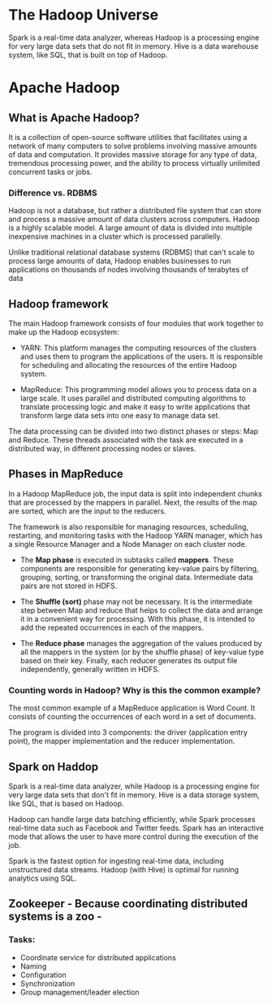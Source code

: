 # The Hadoop Universe
Spark is a real-time data analyzer, whereas Hadoop is a processing engine for very large data sets that do not fit in memory. Hive is a data warehouse system, like SQL, that is built on top of Hadoop.

# Apache Hadoop 

## What is Apache Hadoop?
It is a collection of open-source software utilities that facilitates using a network of many computers to solve problems involving massive amounts of data and computation.
It provides massive storage for any type of data, tremendous processing power, and the ability to process virtually unlimited concurrent tasks or jobs.

### Difference vs. RDBMS 

Hadoop is not a database, but rather a distributed file system that can store and process a massive amount of data clusters across computers.
Hadoop is a highly scalable model. A large amount of data is divided into multiple inexpensive machines in a cluster which is processed parallelly.

Unlike traditional relational database systems (RDBMS) that can't scale to process large amounts of data, Hadoop enables businesses to run applications on thousands of nodes involving thousands of terabytes of data

## Hadoop framework 

The main Hadoop framework consists of four modules that work together to make up the Hadoop ecosystem: 

- YARN: This platform manages the computing resources of the clusters and uses them to program the applications of the users. It is responsible for scheduling and allocating the resources of the entire Hadoop system. 

- MapReduce: This programming model allows you to process data on a large scale. It uses parallel and distributed computing algorithms to translate processing logic and make it easy to write applications that transform large data sets into one easy to manage data set. 

The data processing can be divided into two distinct phases or steps: Map and Reduce. These threads associated with the task are executed in a distributed way, in different processing nodes or slaves.

## Phases in MapReduce

In a Hadoop MapReduce job, the input data is split into independent chunks that are processed by the mappers in parallel. Next, the results of the map are sorted, which are the input to the reducers. 

The framework is also responsible for managing resources, scheduling, restarting, and monitoring tasks with the Hadoop YARN manager, which has a single Resource Manager and a Node Manager on each cluster node.

- The <b>Map phase</b> is executed in subtasks called <b>mappers</b>. These components are responsible for generating key-value pairs by filtering, grouping, sorting, or transforming the original data. Intermediate data pairs are not stored in HDFS.

- The <b>Shuffle (sort)</b> phase may not be necessary. It is the intermediate step between Map and reduce that helps to collect the data and arrange it in a convenient way for processing. With this phase, it is intended to add the repeated occurrences in each of the mappers.

- The <b>Reduce phase</b> manages the aggregation of the values produced by all the mappers in the system (or by the shuffle phase) of key-value type based on their key. Finally, each reducer generates its output file independently, generally written in HDFS.

### Counting words in Hadoop? Why is this the common example?

The most common example of a MapReduce application is Word Count. It consists of counting the occurrences of each word in a set of documents.

The program is divided into 3 components: the driver (application entry point), the mapper implementation and the reducer implementation.


## Spark on Haddop

Spark is a real-time data analyzer, while Hadoop is a processing engine for very large data sets that don't fit in memory. Hive is a data storage system, like SQL, that is based on Hadoop.

Hadoop can handle large data batching efficiently, while Spark processes real-time data such as Facebook and Twitter feeds. Spark has an interactive mode that allows the user to have more control during the execution of the job.

Spark is the fastest option for ingesting real-time data, including unstructured data streams. Hadoop (with Hive) is optimal for running analytics using SQL.


## Zookeeper - Because coordinating distributed systems is a zoo - 

### Tasks: 
- Coordinate service for distributed applications
- Naming
- Configuration
- Synchronization
- Group management/leader election




